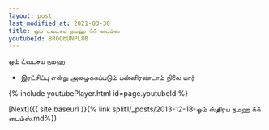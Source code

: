 ```yaml
---
layout: post
last_modified_at: 2021-03-30
title: ஓம் ட்வடசய நமஹ ௧௧ டைம்ஸ்
youtubeId: 8R0ObUNPL80
---
```

 
 
 ஓம் ட்வடசய நமஹ  
 
 -  இரட்சிப்பு என்று அழைக்கப்படும் பன்னிரண்டாம் நிலை யார் 
 
  
 
  
 
 
 
 
 
 


{% include youtubePlayer.html id=page.youtubeId %}
 
[Next]({{ site.baseurl }}{% link  split1/_posts/2013-12-18-ஓம் ஸ்திரய நமஹ ௧௧ டைம்ஸ்.md%})
 
